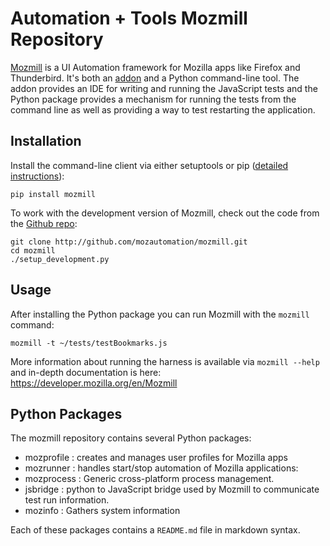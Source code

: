 # Automation + Tools Mozmill Repository

[Mozmill](https://developer.mozilla.org/en/Mozmill) is a UI Automation
framework for Mozilla apps like Firefox and Thunderbird. It's both an
[addon](https://addons.mozilla.org/en-US/firefox/addon/9018/) and a
Python command-line tool. The addon provides an IDE for writing and
running the JavaScript tests and the Python package provides a
mechanism for running the tests from the command line as well as
providing a way to test restarting the application. 


## Installation

Install the command-line client via either setuptools or pip
([detailed instructions](https://developer.mozilla.org/en/Mozmill#The_Command_Line_Client)): 

    pip install mozmill
	
To work with the development version of Mozmill, check out the code
from the [Github repo](http://github.com/mozautomation/mozmill):

    git clone http://github.com/mozautomation/mozmill.git
    cd mozmill
    ./setup_development.py

	
## Usage

After installing the Python package you can run Mozmill with the `mozmill` command:

    mozmill -t ~/tests/testBookmarks.js

More information about running the harness is available via `mozmill --help` 
and in-depth documentation is here: https://developer.mozilla.org/en/Mozmill


## Python Packages

The mozmill repository contains several Python packages:

- mozprofile : creates and manages user profiles for Mozilla apps
- mozrunner : handles start/stop automation of Mozilla applications:
- mozprocess : Generic cross-platform  process management.
- jsbridge : python to JavaScript bridge used by Mozmill to communicate test run information.
- mozinfo : Gathers system information

Each of these packages contains a `README.md` file in markdown syntax.